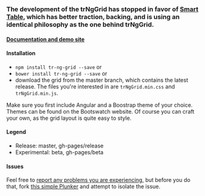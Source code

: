### The development of the trNgGrid has stopped in favor of [Smart Table](http://lorenzofox3.github.io/smart-table-website/), which has better traction, backing, and is using an identical philosophy as the one behind trNgGrid.

#### [Documentation and demo site](http://moonstorm.github.io/trNgGrid/release)

#### Installation
- `npm install tr-ng-grid --save` or
- `bower install tr-ng-grid --save` or
- download the grid from the master branch, which contains the latest release. The files you're interested in are `trNgGrid.min.css` and `trNgGrid.min.js`. 

Make sure you first include Angular and a Boostrap theme of your choice. 
Themes can be found on the Bootswatch website. 
Of course you can craft your own, as the grid layout is quite easy to style.

#### Legend
- Release: master, gh-pages/release
- Experimental: beta, gh-pages/beta

#### Issues
 Feel free to [report any problems you are experiencing](https://github.com/MoonStorm/trNgGrid/issues), but before you do that, fork [this simple Plunker](http://plnkr.co/edit/JCLrJD?p=preview) and attempt to isolate the issue.
 
